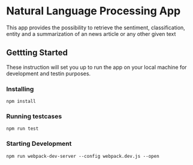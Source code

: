 # Natural Language Processing App

This app provides the possibility to retrieve the sentiment, classification, entity and a summarization of an news article or any other given text

## Gettting Started

These instruction will set you up to run the app on your local machine for development and testin purposes.

### Installing

```
npm install
```

### Running testcases
```
npm run test
```

### Starting Development
```
npm run webpack-dev-server --config webpack.dev.js --open
```